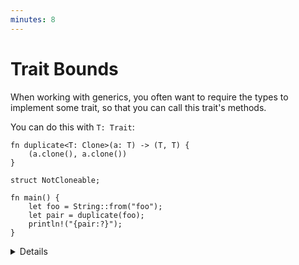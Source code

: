 ```yaml
---
minutes: 8
---
```


# Trait Bounds

When working with generics, you often want to require the types to implement
some trait, so that you can call this trait's methods.

You can do this with `T: Trait`:

```rust,editable
fn duplicate<T: Clone>(a: T) -> (T, T) {
    (a.clone(), a.clone())
}

struct NotCloneable;

fn main() {
    let foo = String::from("foo");
    let pair = duplicate(foo);
    println!("{pair:?}");
}
```

<details>

- Try making a `NotCloneable` and passing it to `duplicate`.

- When multiple traits are necessary, use `+` to join them.

- Show a `where` clause, students will encounter it when reading code.

  ```rust,ignore
  fn duplicate<T>(a: T) -> (T, T)
  where
      T: Clone,
  {
      (a.clone(), a.clone())
  }
  ```

  - It declutters the function signature if you have many parameters.
  - It has additional features making it more powerful.
    - If someone asks, the extra feature is that the type on the left of ":" can
      be arbitrary, like `Option<T>`.

- Note that Rust does not (yet) support specialization. For example, given the
  original `duplicate`, it is invalid to add a specialized `duplicate(a: u32)`.

</details>
